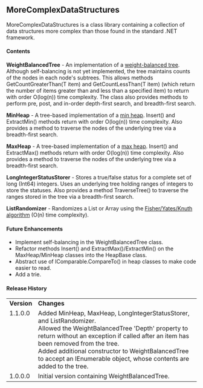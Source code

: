 MoreComplexDataStructures
-------------------------

MoreComplexDataStructures is a class library containing a collection of data structures more complex than those found in the standard .NET framework.

#### Contents
**WeightBalancedTree** - An implementation of a [weight-balanced tree](https://en.wikipedia.org/wiki/Weight-balanced_tree).  Although self-balancing is not yet implemented, the tree maintains counts of the nodes in each node's subtrees.  This allows methods GetCountGreaterThan(T item) and GetCountLessThan(T item) (which return the number of items greater than and less than a specified item) to return with order O(log(n)) time complexity.  The class also provides methods to perform pre, post, and in-order depth-first search, and breadth-first search.

**MinHeap** - A tree-based implementation of a [min heap](https://en.wikipedia.org/wiki/Heap_(data_structure)).  Insert() and ExtractMin() methods return with order O(log(n)) time complexity.  Also provides a method to traverse the nodes of the underlying tree via a breadth-first search.

**MaxHeap** - A tree-based implementation of a [max heap](https://en.wikipedia.org/wiki/Heap_(data_structure)).  Insert() and ExtractMax() methods return with order O(log(n)) time complexity.  Also provides a method to traverse the nodes of the underlying tree via a breadth-first search.

**LongIntegerStatusStorer** - Stores a true/false status for a complete set of long (Int64) integers.  Uses an underlying tree holding ranges of integers to store the statuses.  Also provides a method TraverseTree() to traverse the ranges stored in the tree via a breadth-first search.

**ListRandomizer** - Randomizes a List or Array using the [Fisher/Yates/Knuth algorithm](https://en.wikipedia.org/wiki/Fisher%E2%80%93Yates_shuffle) (O(n) time complexity).

#### Future Enhancements
- Implement self-balancing in the WeightBalancedTree class.
- Refactor methods Insert() and ExtractMax()/ExtractMin() on the MaxHeap/MinHeap classes into the HeapBase class.
- Abstract use of IComparable<T>.CompareTo() in heap classes to make code easier to read.
- Add a trie.

#### Release History

<table>
  <tr>
    <td><b>Version</b></td>
    <td><b>Changes</b></td>
  </tr>
  <tr>
    <td valign="top">1.1.0.0</td>
    <td>
      Added MinHeap, MaxHeap, LongIntegerStatusStorer, and ListRandomizer.<br />
      Allowed the WeightBalancedTree 'Depth' property to return without an exception if called after an item has been removed from the tree.<br />
      Added additional constructor to WeightBalancedTree to accept an IEnumerable<T> object, whose contents are added to the tree.<br />
    </td>
  </tr>
  <tr>
    <td valign="top">1.0.0.0</td>
    <td>
      Initial version containing WeightBalancedTree.
    </td>
  </tr>
</table>